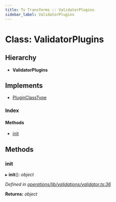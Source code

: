 ```yaml
---
title: Ts Transforms :: ValidatorPlugins
sidebar_label: ValidatorPlugins
---
```


# Class: ValidatorPlugins

## Hierarchy

* **ValidatorPlugins**

## Implements

* [PluginClassType](../interfaces/pluginclasstype.md)

### Index

#### Methods

* [init](validatorplugins.md#init)

## Methods

###  init

▸ **init**(): *object*

*Defined in [operations/lib/validations/validator.ts:36](https://github.com/terascope/teraslice/blob/e7b0edd3/packages/ts-transforms/src/operations/lib/validations/validator.ts#L36)*

**Returns:** *object*
